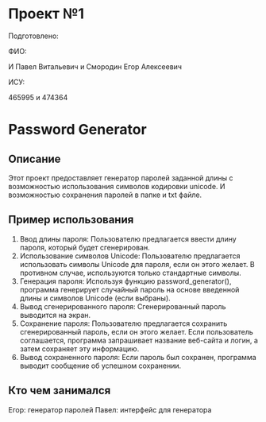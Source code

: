 # Проект №1

Подготовлено:

ФИО:

И Павел Витальевич и Смородин Егор Алексеевич

ИСУ:

465995 и 474364

# Password Generator

## Описание
Этот проект предоставляет генератор паролей заданной длины с возможностью использования символов кодировки unicode. И возможностью сохранения паролей в папке и txt файле.

## Пример использования
1. Ввод длины пароля: Пользователю предлагается ввести длину пароля, который будет сгенерирован.
2. Использование символов Unicode: Пользователю предлагается использовать символы Unicode для пароля, если он этого желает. В противном случае, используются только стандартные символы.
3. Генерация пароля: Используя функцию password_generator(), программа генерирует случайный пароль на основе введенной длины и символов Unicode (если выбраны).
4. Вывод сгенерированного пароля: Сгенерированный пароль выводится на экран.
5. Сохранение пароля: Пользователю предлагается сохранить сгенерированный пароль, если он этого желает. Если пользователь соглашается, программа запрашивает название веб-сайта и логин, а затем сохраняет эту информацию.
6. Вывод сохраненного пароля: Если пароль был сохранен, программа выводит сообщение об успешном сохранении.

## Кто чем занимался
Егор: генератор паролей
Павел: интерфейс для генератора
